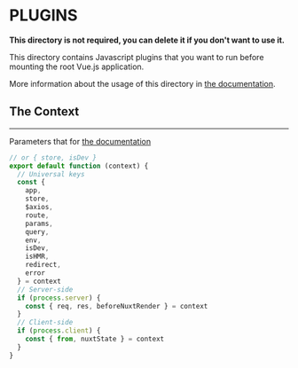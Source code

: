 # PLUGINS

**This directory is not required, you can delete it if you don't want to use it.**

This directory contains Javascript plugins that you want to run before mounting the root Vue.js application.

More information about the usage of this directory in [the documentation](https://nuxtjs.org/guide/plugins).

## The Context
___

Parameters that for [the documentation](https://nuxtjs.org/api/context/)

~~~javascript
// or { store, isDev }
export default function (context) { 
  // Universal keys
  const {
    app,
    store,
    $axios,
    route,
    params,
    query,
    env,
    isDev,
    isHMR,
    redirect,
    error
  } = context
  // Server-side
  if (process.server) {
    const { req, res, beforeNuxtRender } = context
  }
  // Client-side
  if (process.client) {
    const { from, nuxtState } = context
  }
}
~~~
